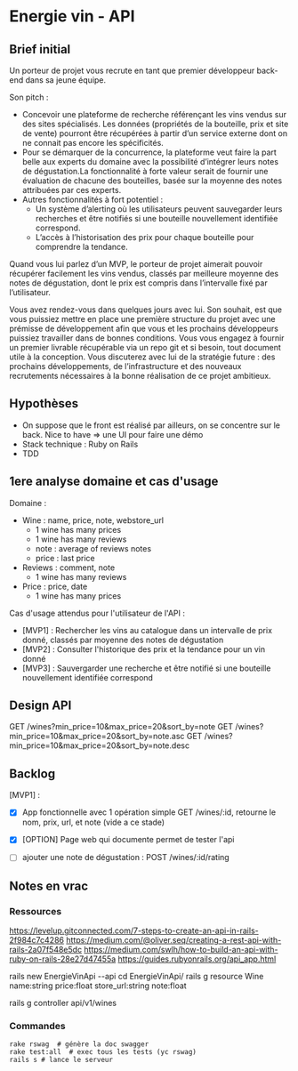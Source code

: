 # Energie vin - API

## Brief initial

Un porteur de projet vous recrute en tant que premier développeur back-end dans sa jeune équipe.

Son pitch :

* Concevoir une plateforme de recherche référençant les vins vendus sur des sites spécialisés. Les données (propriétés de la bouteille, prix et site de vente) pourront être récupérées à partir d’un service externe dont on ne connait pas encore les spécificités.
* Pour se démarquer de la concurrence, la plateforme veut faire la part belle aux experts du domaine avec la possibilité d’intégrer leurs notes de dégustation.La fonctionnalité à forte valeur serait de fournir une évaluation de chacune des bouteilles, basée sur la moyenne des notes attribuées par ces experts.
* Autres fonctionnalités à fort potentiel :
    *	Un système d’alerting où les utilisateurs peuvent sauvegarder leurs recherches et être notifiés si une bouteille nouvellement identifiée correspond.
    * L’accès à l’historisation des prix pour chaque bouteille pour comprendre la tendance.


Quand vous lui parlez d’un MVP, le porteur de projet aimerait pouvoir récupérer facilement les vins vendus, classés par meilleure moyenne des notes de dégustation, dont le prix est compris dans l’intervalle fixé par l’utilisateur.

Vous avez rendez-vous dans quelques jours avec lui. Son souhait, est que vous puissiez mettre en place une première structure du projet avec une prémisse de développement afin que vous et les prochains développeurs puissiez travailler dans de bonnes conditions.
Vous vous engagez à fournir un premier livrable récupérable via un repo git et si besoin, tout document utile à la conception. Vous discuterez avec lui de la stratégie future : des prochains développements, de l’infrastructure et des nouveaux recrutements nécessaires à la bonne réalisation de ce projet ambitieux.

## Hypothèses

* On suppose que le front est réalisé par ailleurs, on se concentre sur le back. Nice to have => une UI pour faire une démo
* Stack technique : Ruby on Rails
* TDD


## 1ere analyse domaine et cas d'usage

Domaine :

* Wine : name, price, note, webstore_url
  * 1 wine has many prices
  * 1 wine has many reviews
  * note : average of reviews notes
  * price : last price
* Reviews : comment, note
  * 1 wine has many reviews
* Price : price, date
  * 1 wine has many prices

Cas d'usage attendus pour l'utilisateur de l'API :
* [MVP1] : Rechercher les vins au catalogue dans un intervalle de prix donné, classés par moyenne des notes de dégustation
* [MVP2] : Consulter l'historique des prix et la tendance pour un vin donné  
* [MVP3] : Sauvergarder une recherche et être notifié si une bouteille nouvellement identifiée correspond

## Design API

GET /wines?min_price=10&max_price=20&sort_by=note
GET /wines?min_price=10&max_price=20&sort_by=note.asc
GET /wines?min_price=10&max_price=20&sort_by=note.desc


## Backlog

[MVP1] : 
  * [X] App fonctionnelle avec 1 opération simple GET /wines/:id, retourne le nom, prix, url, et note (vide a ce stade)
  * [X] [OPTION] Page web qui documente permet de tester l'api
  * [ ] ajouter une note de dégustation : POST /wines/:id/rating



## Notes en vrac

### Ressources

https://levelup.gitconnected.com/7-steps-to-create-an-api-in-rails-2f984c7c4286
https://medium.com/@oliver.seq/creating-a-rest-api-with-rails-2a07f548e5dc
https://medium.com/swlh/how-to-build-an-api-with-ruby-on-rails-28e27d47455a
https://guides.rubyonrails.org/api_app.html

rails new EnergieVinApi --api
cd EnergieVinApi/
rails g resource Wine name:string price:float store_url:string note:float

rails g controller api/v1/wines

### Commandes

    rake rswag  # génère la doc swagger
    rake test:all  # exec tous les tests (yc rswag)
    rails s # lance le serveur

